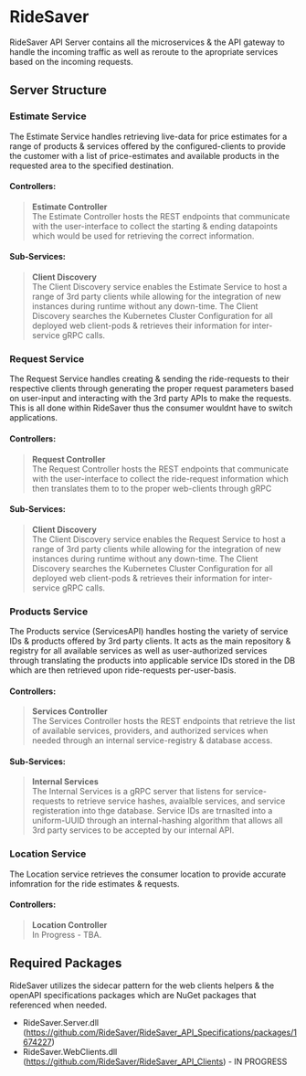# RideSaver
RideSaver API Server contains all the microservices & the API gateway to handle the incoming traffic as well as reroute to the apropriate services based on the incoming requests.

## Server Structure

### Estimate Service

The Estimate Service handles retrieving live-data for price estimates for a range of products & services offered by the configured-clients to provide the customer with a list of price-estimates and available products in the requested area to the specified destination.

#### Controllers: 

> **Estimate Controller**\
The Estimate Controller hosts the REST endpoints that communicate with the user-interface to collect the starting & ending datapoints which would be used for retrieving the correct information.

#### Sub-Services: 
> **Client Discovery**\
The Client Discovery service enables the Estimate Service to host a range of 3rd party clients while allowing for the integration of new instances during runtime without any down-time. The Client Discovery searches the Kubernetes Cluster Configuration for all deployed web client-pods & retrieves their information for inter-service gRPC calls. 

### Request Service

The Request Service handles creating & sending the ride-requests to their respective clients through generating the proper request parameters based on user-input and interacting with the 3rd party APIs to make the requests. This is all done within RideSaver thus the consumer wouldnt have to switch applications.

#### Controllers: 
> **Request Controller**\
The Request Controller hosts the REST endpoints that communicate with the user-interface to collect the ride-request information which then translates them to to the proper web-clients through gRPC

#### Sub-Services: 
> **Client Discovery**\
The Client Discovery service enables the Request Service to host a range of 3rd party clients while allowing for the integration of new instances during runtime without any down-time. The Client Discovery searches the Kubernetes Cluster Configuration for all deployed web client-pods & retrieves their information for inter-service gRPC calls. 

### Products Service

The Products service (ServicesAPI) handles hosting the variety of service IDs & products offered by 3rd party clients. It acts as the main repository & registry for all available services as well as user-authorized services through translating the products into applicable service IDs stored in the DB which are then retrieved upon ride-requests per-user-basis. 

#### Controllers: 

> **Services Controller**\
The Services Controller hosts the REST endpoints that retrieve the list of available services, providers, and authorized services when needed through an internal service-registry & database access. 

#### Sub-Services: 
> **Internal Services**\
The Internal Services is a gRPC server that listens for service-requests to retrieve service hashes, avaialble services, and service registeration into thge database. Service IDs are trnaslted into a uniform-UUID through an internal-hashing algorithm that allows all 3rd party services to be accepted by our internal API.

### Location Service

The Location service retrieves the consumer location to provide accurate infomration for the ride estimates & requests.
#### Controllers: 

> **Location Controller**\
In Progress - TBA.

## Required Packages

RideSaver utilizes the sidecar pattern for the web clients helpers & the openAPI specifications packages which are NuGet packages that referenced when needed.
- RideSaver.Server.dll (https://github.com/RideSaver/RideSaver_API_Specifications/packages/1674227)
- RideSaver.WebClients.dll (https://github.com/RideSaver/RideSaver_API_Clients) - IN PROGRESS
